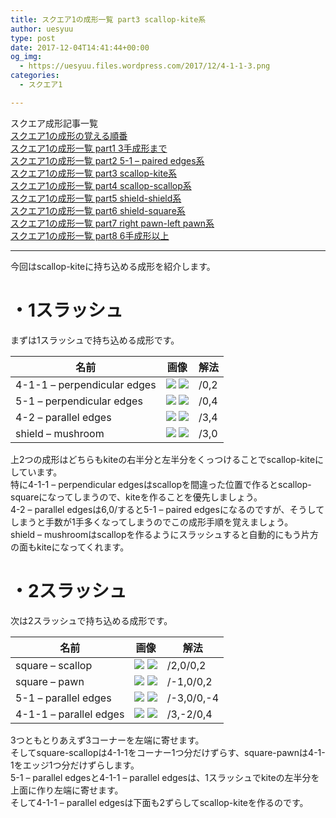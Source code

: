 ```yaml
---
title: スクエア1の成形一覧 part3 scallop-kite系
author: uesyuu
type: post
date: 2017-12-04T14:41:44+00:00
og_img:
  - https://uesyuu.files.wordpress.com/2017/12/4-1-1-3.png
categories:
  - スクエア1

---
```

スクエア成形記事一覧  
[スクエア1の成形の覚える順番][1]  
[スクエア1の成形一覧 part1 3手成形まで][2]  
[スクエア1の成形一覧 part2 5-1 &#8211; paired edges系][3]  
[スクエア1の成形一覧 part3 scallop-kite系][4]  
[スクエア1の成形一覧 part4 scallop-scallop系][5]  
[スクエア1の成形一覧 part5 shield-shield系][6]  
[スクエア1の成形一覧 part6 shield-square系][7]  
[スクエア1の成形一覧 part7 right pawn-left pawn系][8]  
[スクエア1の成形一覧 part8 6手成形以上][9]

* * *

今回はscallop-kiteに持ち込める成形を紹介します。

# ・1スラッシュ

まずは1スラッシュで持ち込める成形です。

|名前|画像|解法|
|--|--|--|
|4-1-1 &#8211; perpendicular edges|![](/images/2017/12/4-1-1-3.png) ![](/images/2017/12/perpendicular-2.png)|/0,2|
|5-1 &#8211; perpendicular edges|![](/images/2017/12/5-1-1-12.png) ![](/images/2017/12/perpendicular-2.png)|/0,4|
|4-2 &#8211; parallel edges|![](/images/2017/12/4-2-1-1.png) ![](/images/2017/12/parallel-1.png)|/3,4|
|shield &#8211; mushroom|![](/images/2017/12/shield-5.png) ![](/images/2017/12/mushroom-11.png)|/3,0|

上2つの成形はどちらもkiteの右半分と左半分をくっつけることでscallop-kiteにしています。  
特に4-1-1 &#8211; perpendicular edgesはscallopを間違った位置で作るとscallop-squareになってしまうので、kiteを作ることを優先しましょう。  
4-2 &#8211; parallel edgesは6,0/すると5-1 &#8211; paired edgesになるのですが、そうしてしまうと手数が1手多くなってしまうのでこの成形手順を覚えましょう。  
shield &#8211; mushroomはscallopを作るようにスラッシュすると自動的にもう片方の面もkiteになってくれます。

# ・2スラッシュ

次は2スラッシュで持ち込める成形です。

|名前|画像|解法|
|--|--|--|
|square &#8211; scallop|![](/images/2017/12/square-2.png) ![](/images/2017/12/scallop-3.png)|/2,0/0,2|
|square &#8211; pawn|![](/images/2017/12/square-2.png) ![](/images/2017/12/pawn-2-2.png)|/-1,0/0,2|
|5-1 &#8211; parallel edges|![](/images/2017/12/5-1-1-4.png) ![](/images/2017/12/parallel-1.png)|/-3,0/0,-4|
|4-1-1 &#8211; parallel edges|![](/images/2017/12/4-1-1-7.png) ![](/images/2017/12/parallel-1.png)|/3,-2/0,4|

3つともとりあえず3コーナーを左端に寄せます。  
そしてsquare-scallopは4-1-1をコーナー1つ分だけずらす、square-pawnは4-1-1をエッジ1つ分だけずらします。  
5-1 &#8211; parallel edgesと4-1-1 &#8211; parallel edgesは、1スラッシュでkiteの左半分を上面に作り左端に寄せます。  
そして4-1-1 &#8211; parallel edgesは下面も2ずらしてscallop-kiteを作るのです。

[1]: /post/2017-12-04-order-when-you-learn-cubeshape
[2]: /post/2017-12-04-3-slice
[3]: /post/2017-12-04-5-1-paired-edges
[4]: /post/2017-12-04-scallop-kite
[5]: /post/2017-12-04-scallop-scallop
[6]: /post/2017-12-04-shield-shield
[7]: /post/2017-12-04-shield-square
[8]: /post/2017-12-04-right-pawn-left-pawn
[9]: /post/2017-12-04-6-slice